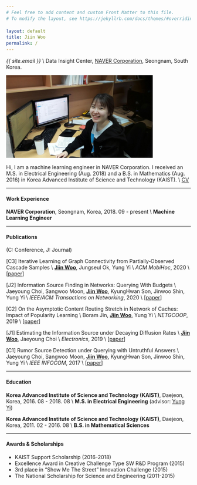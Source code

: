 ```yaml
---
# Feel free to add content and custom Front Matter to this file.
# To modify the layout, see https://jekyllrb.com/docs/themes/#overriding-theme-defaults

layout: default
title: Jiin Woo
permalink: /
---
```


*{{ site.email }}* \\
Data Insight Center, [NAVER Corporation](https://www.navercorp.com/en/), Seongnam, South Korea.

<div class="row pb-3" style="text-align: center">
<div class="col">
<a href="https://github.com/{{ site.github_username }}"><i class="fab fa-github fa-2x"></i></a>
<a href="https://scholar.google.co.kr/citations?user=fwDL_gMAAAAJ"><i class="ai ai-google-scholar fa-2x"></i></a>
</div>
</div>

<img src="images/wji.jpg" alt="drawing" width="400"/>

Hi, I am a machine learning engineer in NAVER Corporation.  I received an M.S. in Electrical Engineering (Aug. 2018) and a B.S. in Mathematics (Aug. 2016) in Korea Advanced Institute of Science and Technology (KAIST). \\
[CV](images/CV_jiwoo.pdf)

---

#### Work Experience
<strong>NAVER Corporation</strong>, Seongnam, Korea, 2018. 09 - present \\
<strong>Machine Learning Engineer</strong>

---

#### Publications
(C: Conference, J: Journal)

[C3] Iterative Learning of Graph Connectivity from Partially‑Observed Cascade Samples \\
<strong><u>Jiin Woo</u></strong>, Jungseul Ok, Yung Yi \\
*ACM MobiHoc*, 2020 \\
[[paper](images/full_ver.pdf)]

[J2]  Information Source Finding in Networks: Querying With Budgets \\
Jaeyoung Choi, Sangwoo Moon, <strong><u>Jiin Woo</u></strong>, KyungHwan Son, Jinwoo Shin, Yung Yi \\
*IEEE/ACM Transactions on Networking*, 2020 \\
[[paper](https://arxiv.org/pdf/2009.00795.pdf)]

[C2]  On the Asymptotic Content Routing Stretch in Network of Caches: Impact of Popularity Learning \\
Boram Jin, <strong><u>Jiin Woo</u></strong>, Yung Yi \\
*NETGCOOP*, 2019 \\
[[paper](http://lanada.kaist.ac.kr/Publication/Conference/On_the_asymptotic.pdf)]

[J1] Estimating the Information Source under Decaying Diffusion Rates \\
<strong><u>Jiin Woo</u></strong>, Jaeyoung Choi \\
*Electronics*, 2019 \\
[[paper](https://www.mdpi.com/2079-9292/8/12/1384)]

[C1]  Rumor Source Detection under Querying with Untruthful Answers \\
Jaeyoung Choi, Sangwoo Moon, <strong><u>Jiin Woo</u></strong>, KyungHwan Son, Jinwoo Shin, Yung Yi \\
*IEEE INFOCOM*, 2017 \\
[[paper](https://arxiv.org/pdf/1711.05496.pdf)]

---

#### Education
<strong>Korea Advanced Institute of Science and Technology (KAIST)</strong>, Daejeon, Korea, 2016. 08 - 2018. 08 \\
<strong>M.S. in Electrical Engineering</strong> (advisor: [Yung Yi](http://lanada.kaist.ac.kr/~yi/))

<strong>Korea Advanced Institute of Science and Technology (KAIST)</strong>, Daejeon, Korea, 2011. 02 - 2016. 08 \\
<strong>B.S. in Mathematical Sciences</strong>

---

#### Awards & Scholarships
- KAIST Support Scholarship (2016-2018)
- Excellence Award in Creative Challenge Type SW R&D Program (2015)
- 3rd place in “Show Me The Street” Innovation Challenge (2015)
- The National Scholarship for Science and Engineering (2011-2015)
